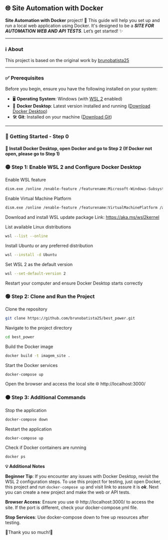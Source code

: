 ## 🌐 Site Automation with Docker

**Site Automation with Docker** project!
🚀 This guide will help you set up and run a local web application using Docker.
It's designed to be a ***SITE FOR AUTOMATION WEB AND API TESTS***. Let’s get started! ✨

---

### ℹ️ About

This project is based on the original work by [brunobatista25](https://github.com/brunobatista25)

---

### ✅ Prerequisites

Before you begin, ensure you have the following installed on your system:
- 🖥️ **Operating System**: Windows (with [WSL 2](https://learn.microsoft.com/en-us/windows/wsl/) enabled)
- 🐋 **Docker Desktop**: Latest version installed and running ([Download Docker Desktop](https://www.docker.com/products/docker-desktop))
- 🛠️ **Git**: Installed on your machine ([Download Git](https://git-scm.com/))

---

### 🚀 Getting Started - Step 0

#### 🐳 Install Docker Desktop, open Docker and go to Step 2 (If Docker not open, please go to Step 1)

### 🟡 Step 1: Enable WSL 2 and Configure Docker Desktop

Enable WSL feature
```bash
dism.exe /online /enable-feature /featurename:Microsoft-Windows-Subsystem-Linux /all /norestart
```
Enable Virtual Machine Platform
```bash
dism.exe /online /enable-feature /featurename:VirtualMachinePlatform /all /norestart
```
Download and install WSL update package
Link: https://aka.ms/wsl2kernel

List available Linux distributions
```bash
wsl --list --online
```
Install Ubuntu or any preferred distribution
```bash
wsl --install -d Ubuntu
```
Set WSL 2 as the default version
```bash
wsl --set-default-version 2
```
Restart your computer and ensure Docker Desktop starts correctly

### 🟢 Step 2: Clone and Run the Project

Clone the repository
```bash
git clone https://github.com/brunobatista25/best_power.git
```
Navigate to the project directory
```bash
cd best_power
```
Build the Docker image
```bash
docker build -t imagem_site .
```
Start the Docker services
```bash
docker-compose up
```
Open the browser and access the local site
🌐 http://localhost:3000/

### 🟠 Step 3: Additional Commands

Stop the application
```bash
docker-compose down
```
Restart the application
```bash
docker-compose up
```
Check if Docker containers are running
```bash
docker ps
```
**💡 Additional Notes**

**Beginner Tip**: If you encounter any issues with Docker Desktop, revisit the WSL 2 configuration steps.
To use this project for testing, just open Docker, this project and run ```docker-compose up``` and visit link to assure it is ***ok***.
Next you can create a new project and make the web or API tests.

**Browser Access**: Ensure you use 🌐 http://localhost:3000/ to access the site. If the port is different, check your docker-compose.yml file.

**Stop Services**: Use docker-compose down to free up resources after testing.

🤝Thank you so much!🤝
